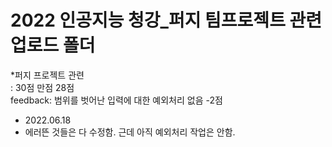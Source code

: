 # 2022 인공지능 청강_퍼지 팀프로젝트 관련 업로드 폴더

*퍼지 프로젝트 관련  
: 30점 만점 28점  
feedback: 범위를 벗어난 입력에 대한 예외처리 없음 -2점

- 2022.06.18
- 에러뜬 것들은 다 수정함. 근데 아직 예외처리 작업은 안함.
